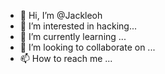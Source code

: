 - 👋 Hi, I’m @Jackleoh
- 👀 I’m interested in hacking...
- 🌱 I’m currently learning ...
- 💞️ I’m looking to collaborate on ...
- 📫 How to reach me ...

<!---
Jackleoh/Jackleoh is a ✨ special ✨ repository because its `README.md` (this file) appears on your GitHub profile.
You can click the Preview link to take a look at your changes.
--->
